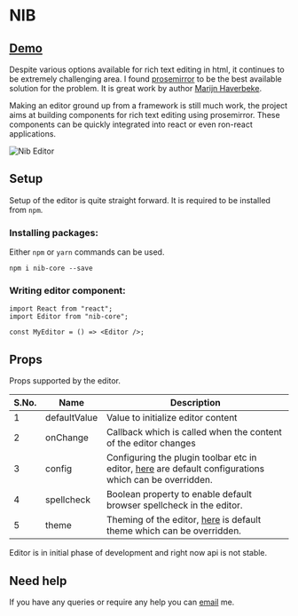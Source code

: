 # NIB

## [Demo](https://jpuri.github.io/Nib/)

Despite various options available for rich text editing in html, it continues to be extremely challenging area. I found [prosemirror](http://prosemirror.net) to be the best available solution for the problem. It is great work by author [Marijn Haverbeke](http://marijnhaverbeke.nl/).

Making an editor ground up from a framework is still much work, the project aims at building components for rich text editing using prosemirror. These components can be quickly integrated into react or even ron-react applications.

![Nib Editor](https://i.imgur.com/V522Vb1.png)

## Setup

Setup of the editor is quite straight forward. It is required to be installed from `npm`.

### Installing packages:

Either `npm` or `yarn` commands can be used.

```
npm i nib-core --save
```

### Writing editor component:

```
import React from "react";
import Editor from "nib-core";

const MyEditor = () => <Editor />;
```

## Props

Props supported by the editor.

| S.No. | Name         | Description                                                                                                                                                                                 |
| ----- | ------------ | ------------------------------------------------------------------------------------------------------------------------------------------------------------------------------------------- |
| 1     | defaultValue | Value to initialize editor content                                                                                                                                                          |
| 2     | onChange     | Callback which is called when the content of the editor changes                                                                                                                             |
| 3     | config       | Configuring the plugin toolbar etc in editor, [here](https://github.com/jpuri/Nib/blob/master/packages/core/src/common/config/index.js) are default configurations which can be overridden. |
| 4     | spellcheck   | Boolean property to enable default browser spellcheck in the editor.                                                                                                                        |
| 5     | theme        | Theming of the editor, [here](https://github.com/jpuri/Nib/blob/master/packages/core/src/components/Editor/theme.js) is default theme which can be overridden.                              |

Editor is in initial phase of development and right now api is not stable.

## Need help

If you have any queries or require any help you can [email](mailto::jyotipuri@gmail.com) me.
